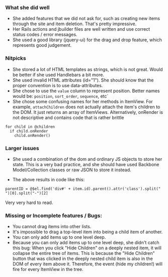### What she did well

- She added features that we did not ask for, such as creating new items through the site and item deletion. That's pretty impressive.
- Her Rails actions and jbuilder files are well written and use correct status codes / error messages.
- She used a good library (jquery-ui) for the drag and drop feature, which represents good judgement.

### Nitpicks

- She stored a lot of HTML templates as strings, which is not great. Would be better if she used Handlebars a bit more.
- She used invalid HTML attributes (id="1"). She should know that the proper convention is to use data-attributes.
- She chose to use the `value` column to represent position. Better names would be: `position`, `sort_order`, `sequence`, etc`
- She chose some confusing names for her methods in ItemView. For example, `attachChildren` does not actually attach the item's children to the DOM. It just returns an array of ItemViews. Alternatively, onRender is not descriptive and contains code that is rather brittle

```
for child in @children
  if child.onRender
    child.onRender()
```

### Larger issues

- She used a combination of the dom and ordinary JS objects to store her state. This is a very bad practice, and she should have used Backbone Model/Collection classes or raw JSON to store it instead.

- The above results in code like this:

```
parentID = @$el.find('div#' + item.id).parent().attr('class').split(" ")[0].split("-")[2]
```

Very very hard to read.

### Missing or Incomplete features / Bugs:

- You cannot drag items into other lists.
- It's impossible to drag a top-level item into being a child item of another.
- You can only add items up to one level deep.
- Because you can only add items up to one level deep, she didn't catch this bug: When you click "Hide Children" on a deeply nested item, it will collapse the entire tree of items. This is because the "Hide Children" button that was clicked in the deeply nested child item is also in the DOM of every item above it. Therefore, the event (hide my children!) will fire for every ItemView in the tree.
